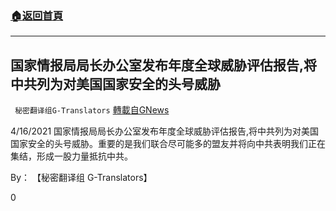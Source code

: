 ###  [:house:返回首頁](https://github.com/ourhimalayas/txt)
---

## 国家情报局局长办公室发布年度全球威胁评估报告,将中共列为对美国国家安全的头号威胁
` 秘密翻译组G-Translators` [轉載自GNews](https://gnews.org/zh-hans/1109281/)

4/16/2021 国家情报局局长办公室发布年度全球威胁评估报告,将中共列为对美国国家安全的头号威胁。重要的是我们联合尽可能多的盟友并将向中共表明我们正在集结，形成一股力量抵抗中共。

By： 【秘密翻译组 G-Translators】

0
